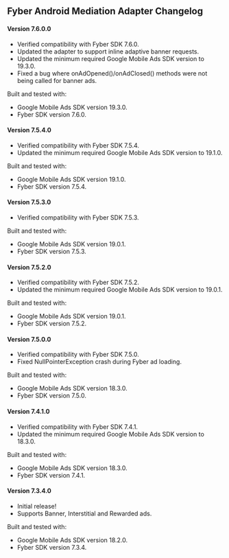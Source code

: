 ## Fyber Android Mediation Adapter Changelog

#### Version 7.6.0.0
- Verified compatibility with Fyber SDK 7.6.0.
- Updated the adapter to support inline adaptive banner requests.
- Updated the minimum required Google Mobile Ads SDK version to 19.3.0.
- Fixed a bug where onAdOpened()/onAdClosed() methods were not being called for banner ads.

Built and tested with:
- Google Mobile Ads SDK version 19.3.0.
- Fyber SDK version 7.6.0.

#### Version 7.5.4.0
- Verified compatibility with Fyber SDK 7.5.4.
- Updated the minimum required Google Mobile Ads SDK version to 19.1.0.

Built and tested with:
- Google Mobile Ads SDK version 19.1.0.
- Fyber SDK version 7.5.4.

#### Version 7.5.3.0
- Verified compatibility with Fyber SDK 7.5.3.

Built and tested with:
- Google Mobile Ads SDK version 19.0.1.
- Fyber SDK version 7.5.3.

#### Version 7.5.2.0
- Verified compatibility with Fyber SDK 7.5.2.
- Updated the minimum required Google Mobile Ads SDK version to 19.0.1.

Built and tested with:
- Google Mobile Ads SDK version 19.0.1.
- Fyber SDK version 7.5.2.

#### Version 7.5.0.0
- Verified compatibility with Fyber SDK 7.5.0.
- Fixed NullPointerException crash during Fyber ad loading.

Built and tested with:
- Google Mobile Ads SDK version 18.3.0.
- Fyber SDK version 7.5.0.

#### Version 7.4.1.0
- Verified compatibility with Fyber SDK 7.4.1.
- Updated the minimum required Google Mobile Ads SDK version to 18.3.0.

Built and tested with:
- Google Mobile Ads SDK version 18.3.0.
- Fyber SDK version 7.4.1.

#### Version 7.3.4.0
- Initial release!
- Supports Banner, Interstitial and Rewarded ads.

Built and tested with:
- Google Mobile Ads SDK version 18.2.0.
- Fyber SDK version 7.3.4.
